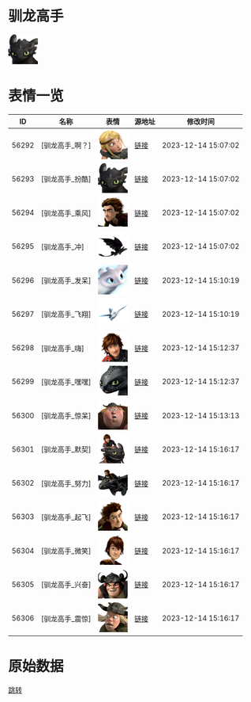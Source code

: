 # 驯龙高手

<img src="./cover.png" height="60" alt="cover" />

# 表情一览

|ID|名称|表情|源地址|修改时间|
|----|----|----|----|----|
|56292|[驯龙高手_啊？]|<img src="./pic/056292_%5B驯龙高手_啊？%5D.png" height="60" alt="啊？"/>|[链接](https://i0.hdslb.com/bfs/emote/268951aceb58ab9607187e4e9ed995996ae0b605.png)|2023-12-14 15:07:02|
|56293|[驯龙高手_扮酷]|<img src="./pic/056293_%5B驯龙高手_扮酷%5D.png" height="60" alt="扮酷"/>|[链接](https://i0.hdslb.com/bfs/emote/7b503c5e4701aed876ee9536bab0e8d62f816250.png)|2023-12-14 15:07:02|
|56294|[驯龙高手_乘风]|<img src="./pic/056294_%5B驯龙高手_乘风%5D.png" height="60" alt="乘风"/>|[链接](https://i0.hdslb.com/bfs/emote/d9ebcc10c2cbed8becd6828cbd01b74f43edf545.png)|2023-12-14 15:07:02|
|56295|[驯龙高手_冲]|<img src="./pic/056295_%5B驯龙高手_冲%5D.png" height="60" alt="冲"/>|[链接](https://i0.hdslb.com/bfs/emote/a511b7bfd6795153523fcaa8f1189b0ea2941af6.png)|2023-12-14 15:07:02|
|56296|[驯龙高手_发呆]|<img src="./pic/056296_%5B驯龙高手_发呆%5D.png" height="60" alt="发呆"/>|[链接](https://i0.hdslb.com/bfs/emote/8c1f00ba5c7cb2d7250889f21f900a978a0b5d5f.png)|2023-12-14 15:10:19|
|56297|[驯龙高手_飞翔]|<img src="./pic/056297_%5B驯龙高手_飞翔%5D.png" height="60" alt="飞翔"/>|[链接](https://i0.hdslb.com/bfs/emote/527a0fe232769f2ea3c62203cbd500851587b44e.png)|2023-12-14 15:10:19|
|56298|[驯龙高手_嗨]|<img src="./pic/056298_%5B驯龙高手_嗨%5D.png" height="60" alt="嗨"/>|[链接](https://i0.hdslb.com/bfs/emote/5ed22100d2eefb5e104bfd7cd582b2ea0ac2962c.png)|2023-12-14 15:12:37|
|56299|[驯龙高手_嘿嘿]|<img src="./pic/056299_%5B驯龙高手_嘿嘿%5D.png" height="60" alt="嘿嘿"/>|[链接](https://i0.hdslb.com/bfs/emote/4b17688150aa8cb09506baac0bc7a365684c4276.png)|2023-12-14 15:12:37|
|56300|[驯龙高手_惊呆]|<img src="./pic/056300_%5B驯龙高手_惊呆%5D.png" height="60" alt="惊呆"/>|[链接](https://i0.hdslb.com/bfs/emote/8c71ace176ab1c8604534baeb392f06841809b8f.png)|2023-12-14 15:13:13|
|56301|[驯龙高手_默契]|<img src="./pic/056301_%5B驯龙高手_默契%5D.png" height="60" alt="默契"/>|[链接](https://i0.hdslb.com/bfs/emote/df1d7d637a35930478905f66420ce10f190ed948.png)|2023-12-14 15:16:17|
|56302|[驯龙高手_努力]|<img src="./pic/056302_%5B驯龙高手_努力%5D.png" height="60" alt="努力"/>|[链接](https://i0.hdslb.com/bfs/emote/d0d113f16dcdf9ed0f69ffb6a089c5513b657743.png)|2023-12-14 15:16:17|
|56303|[驯龙高手_起飞]|<img src="./pic/056303_%5B驯龙高手_起飞%5D.png" height="60" alt="起飞"/>|[链接](https://i0.hdslb.com/bfs/emote/40f844c5a6f72e817d854abcca031bf22330a324.png)|2023-12-14 15:16:17|
|56304|[驯龙高手_微笑]|<img src="./pic/056304_%5B驯龙高手_微笑%5D.png" height="60" alt="微笑"/>|[链接](https://i0.hdslb.com/bfs/emote/e81ed38b88a97a3d67a8762d8a665cfe9fb6b611.png)|2023-12-14 15:16:17|
|56305|[驯龙高手_兴奋]|<img src="./pic/056305_%5B驯龙高手_兴奋%5D.png" height="60" alt="兴奋"/>|[链接](https://i0.hdslb.com/bfs/emote/ef2cd328ebc114bfbfa2019463b547e81815826d.png)|2023-12-14 15:16:17|
|56306|[驯龙高手_震惊]|<img src="./pic/056306_%5B驯龙高手_震惊%5D.png" height="60" alt="震惊"/>|[链接](https://i0.hdslb.com/bfs/emote/5b1bd60d4d4c8d993b80f67cba1ea490e54dab48.png)|2023-12-14 15:16:17|

# 原始数据

[跳转](./raw.json)

